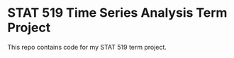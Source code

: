 # STAT 519 Time Series Analysis Term Project
 This repo contains code for my STAT 519 term project.

